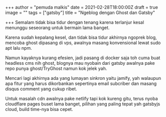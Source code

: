 +++
author = "pemuda malkis"
date = 2021-02-28T18:00:00Z
draft = true
image = ""
tags = ["gatsby"]
title = "Ngeblog dengan Ghost dan Gatsby"

+++
Semalam tidak bisa tidur dengan tenang karena terlanjur kesal menunggu seseorang untuk bermain lama banget.

Karena sudah kepalang kesel, dan tidak bisa tidur akhirnya ngoprek blog, mencoba ghost dipasang di vps, awalnya masang konvensional lewat sudo apt lalu npm.

Namun kayaknya kurang efesien, jadi pasang di docker saja toh cuma buat headless cms nih ghost, blognya mau nyobain dari gatsby awalnya pake repo punya ghost/TryGhost namun kok jelek yah.

Mencari lagi akhirnya ada yang lumayan sinkron yaitu jamify, yah walaupun apa fitur yang harus dikorbankan sepertinya email subcriber dan masang disqus comment yang cukup ribet.

Untuk masalah cdn awalnya pake netlify tapi kok kureng gitu, terus nyoba cloudflare pages buset lama banget, pilihan yang paling tepat yah gatsbyjs cloud, build time-nya bisa cepet.